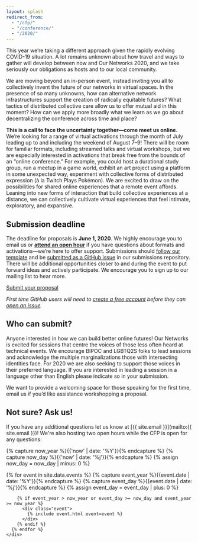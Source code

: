 ```yaml
---
layout: splash
redirect_from:
  - "/cfp/"
  - "/conference/"
  - "/2020/"
---
```


This year we’re taking a different approach given the rapidly evolving COVID-19 situation. A lot remains unknown about how travel and ways to gather will develop between now and Our Networks 2020, and we take seriously our obligations as hosts and to our local community. 

We are moving beyond an in-person event, instead inviting you all to collectively invent the future of our networks in virtual spaces. In the presence of so many unknowns, how can alternative network infrastructures support the creation of radically equitable futures? What tactics of distributed collective care allow us to offer mutual aid in this moment? How can we apply more broadly what we learn as we go about decentralizing the conference across time and place?  

**This is a call to face the uncertainty together—come meet us online.** We’re looking for a range of virtual activations through the month of July leading up to and including the weekend of August 7–9! There will be room for familiar formats, including streamed talks and virtual workshops, but we are especially interested in activations that break free from the bounds of an “online conference.” For example, you could host a durational study group, run a meetup in a game world, exhibit an art project using a platform in some unexpected way, experiment with collective forms of distributed expression (à la Twitch Plays Pokémon). We are excited to draw on the possibilities for shared online experiences that a remote event affords. Leaning into new forms of interaction that build collective experiences at a distance, we can collectively cultivate virtual experiences that feel intimate, exploratory, and expansive.

## Submission deadline

The deadline for proposals is **June 1, 2020**. We highly encourage you to email us or [**attend an open hour**](#not-sure-ask-us) if you have questions about formats and activations—we’re here to offer support. Submissions should [follow our template](https://raw.githubusercontent.com/ournetworks/2020-submissions/master/.github/ISSUE_TEMPLATE/submission.md) and be [submitted as a GitHub issue](https://github.com/ournetworks/2020-submissions/issues/new) in our submissions repository. There will be additional opportunities closer to and during the event to put forward ideas and actively participate. We encourage you to sign up to our mailing list to hear more.

<a href="https://github.com/ournetworks/2020-submissions/issues/new?template=submission.md&title=%5BSubmission+Title%5D" class="button" target="_blank" rel="noopener">Submit your proposal</a>

_First time GitHub users will need to [create a free account](https://github.com/join) before they can [open an issue](https://help.github.com/en/github/managing-your-work-on-github/creating-an-issue)._

## Who can submit?

Anyone interested in how we can build better online futures! Our Networks is excited for sessions that centre the voices of those less often heard at technical events. We encourage BIPOC and LGBTQ2S folks to lead sessions and acknowledge the multiple marginalizations those with intersecting identities face. For 2020 we are also seeking to support those voices in their preferred language. If you are interested in leading a session in a language other than English please indicate so in your submission.

We want to provide a welcoming space for those speaking for the first time, email us if you’d like assistance workshopping a proposal. 

## Not sure? Ask us!

If you have any additional questions let us know at [{{ site.email }}](mailto:{{ site.email }})!  We're also hosting two open hours while the CFP is open for any questions:

<!-- Call section -->
{% capture now_year %}{{'now' | date: '%Y'}}{% endcapture %}
{% capture now_day %}{{'now' | date: '%j'}}{% endcapture %}
{% assign now_day = now_day | minus: 0 %}

<section class="sections">
  <div class="container m-0">
    <div class="events-grid">
      {% for event in site.data.events %}
        {% capture event_year %}{{event.date | date: '%Y'}}{% endcapture %}
        {% capture event_day %}{{event.date | date: '%j'}}{% endcapture %}
        {% assign event_day = event_day | plus: 0 %}

        {% if event_year > now_year or event_day >= now_day and event_year >= now_year %}
          <div class="event">
            {% include event.html event=event %}
          </div>
        {% endif %}
      {% endfor %}
    </div>
  </div>
</section>
